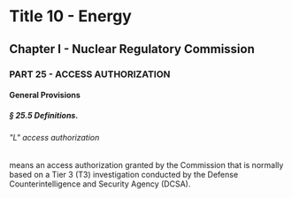 
# Title 10 - Energy
## Chapter I - Nuclear Regulatory Commission
### PART 25 - ACCESS AUTHORIZATION
#### General Provisions
##### § 25.5 Definitions.
###### "L" access authorization

means an access authorization granted by the Commission that is normally based on a Tier 3 (T3) investigation conducted by the Defense Counterintelligence and Security Agency (DCSA).
